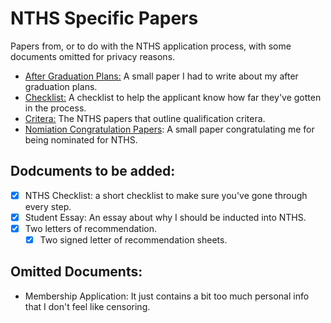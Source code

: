 # NTHS Specific Papers

Papers from, or to do with the NTHS application process, with some documents
omitted for privacy reasons.

- [After Graduation Plans:](after-grad-plans.pdf) A small paper I had to write about my after graduation plans.
- [Checklist:](Checklist.pdf) A checklist to help the applicant know how far they've gotten in the process.
- [Critera:](criteria.pdf) The NTHS papers that outline qualification critera.
- [Nomiation Congratulation Papers](nomination.pdf): A small paper congratulating me for being nominated for NTHS.


## Dodcuments to be added:

- [X] NTHS Checklist: a short checklist to make sure you've gone through every step.
- [X] Student Essay: An essay about why I should be inducted into NTHS.
- [X] Two letters of recommendation.
  - [X] Two signed letter of recommendation sheets.

## Omitted Documents:

- Membership Application: It just contains a bit too much personal info that I don't feel like censoring.

